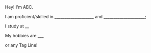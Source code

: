 Hey! I'm ABC.

I am proficient/skilled in ____________________ and _____________________;

I study at __

My hobbies are ___

or any Tag Line!
